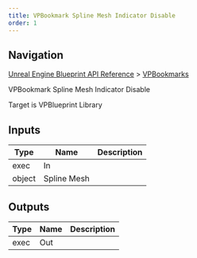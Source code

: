 ```yaml
---
title: VPBookmark Spline Mesh Indicator Disable
order: 1
---
```

## Navigation

[Unreal Engine Blueprint API Reference](https://dev.epicgames.com/documentation/en-us/unreal-engine/BlueprintAPI) > [VPBookmarks](https://dev.epicgames.com/documentation/en-us/unreal-engine/BlueprintAPI/VPBookmarks)

VPBookmark Spline Mesh Indicator Disable

Target is VPBlueprint Library

## Inputs

| Type | Name | Description |
| --- | --- | --- |
| exec | In |  |
| object | Spline Mesh |  |

## Outputs

| Type | Name | Description |
| --- | --- | --- |
| exec | Out |  |
